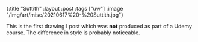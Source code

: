 {:title "Suttith"
 :layout :post
 :tags ["uw"]
 :image "/img/art/misc/20210617%20-%20Suttith.jpg"}

This is the first drawing I post which was **not** produced as part of a Udemy
course. The difference in style is probably noticeable.
